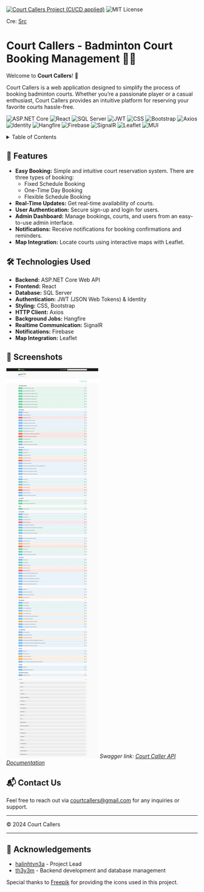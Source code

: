 [![Court Callers Project (CI/CD applied)](https://github.com/halinhtvn3a/SWP391_Project/actions/workflows/ci-script.yml/badge.svg)](https://github.com/halinhtvn3a/SWP391_Project/actions/workflows/ci-script.yml)
![MIT License](https://img.shields.io/badge/License-MIT-yellow.svg)

Cre: [Src]([https://img.shields.io/badge/License-MIT-yellow.svg](https://github.com/halinhtvn3a/SWP391_Project))

# Court Callers - Badminton Court Booking Management 🎾🏸
Welcome to **Court Callers**! 🎉

Court Callers is a web application designed to simplify the process of booking badminton courts. Whether you’re a passionate player or a casual enthusiast, Court Callers provides an intuitive platform for reserving your favorite courts hassle-free.

![ASP.NET Core](https://img.shields.io/badge/ASP.NET_Core-5C2D91?style=for-the-badge&logo=dot-net&logoColor=white)
![React](https://img.shields.io/badge/React-20232A?style=for-the-badge&logo=react&logoColor=61DAFB)
![SQL Server](https://img.shields.io/badge/SQL_Server-CC2927?style=for-the-badge&logo=microsoft-sql-server&logoColor=white)
![JWT](https://img.shields.io/badge/JWT-black?style=for-the-badge&logo=JSON%20web%20tokens)
![CSS](https://img.shields.io/badge/CSS-1572B6?style=for-the-badge&logo=css3&logoColor=white)
![Bootstrap](https://img.shields.io/badge/Bootstrap-563D7C?style=for-the-badge&logo=bootstrap&logoColor=white)
![Axios](https://img.shields.io/badge/Axios-5A29E4?style=for-the-badge&logo=axios&logoColor=white)
![Identity](https://img.shields.io/badge/Identity-0078D4?style=for-the-badge&logo=asp.net&logoColor=white)
![Hangfire](https://img.shields.io/badge/Hangfire-FF5722?style=for-the-badge&logo=hangfire&logoColor=white)
![Firebase](https://img.shields.io/badge/Firebase-FFCA28?style=for-the-badge&logo=firebase&logoColor=black)
![SignalR](https://img.shields.io/badge/SignalR-5C2D91?style=for-the-badge&logo=signalr&logoColor=white)
![Leaflet](https://img.shields.io/badge/Leaflet-199900?style=for-the-badge&logo=leaflet&logoColor=white)
![MUI](https://img.shields.io/badge/MUI-007FFF?style=for-the-badge&logo=mui&logoColor=white)


<details>
  <summary>Table of Contents</summary>
  <ol>
    <li><a href="#-features">Features</a></li>
    <li><a href="#-technologies-used">Technologies Used</a></li>
    <li><a href="#-screenshots">Screenshots</a></li>
    <li><a href="#-contact-us">Contact Us</a></li>
    <li><a href="#-acknowledgements">Acknowledgements</a></li>
  </ol>
</details>

## 🚀 Features
- **Easy Booking:** Simple and intuitive court reservation system. There are three types of booking:
  - Fixed Schedule Booking
  - One-Time Day Booking
  - Flexible Schedule Booking
- **Real-Time Updates:** Get real-time availability of courts.
- **User Authentication:** Secure sign-up and login for users.
- **Admin Dashboard:** Manage bookings, courts, and users from an easy-to-use admin interface.
- **Notifications:** Receive notifications for booking confirmations and reminders.
- **Map Integration:** Locate courts using interactive maps with Leaflet.

## 🛠️ Technologies Used
- **Backend:** ASP.NET Core Web API
- **Frontend:** React
- **Database:** SQL Server
- **Authentication:** JWT (JSON Web Tokens) & Identity
- **Styling:** CSS, Bootstrap
- **HTTP Client:** Axios
- **Background Jobs:** Hangfire
- **Realtime Communication:** SignalR
- **Notifications:** Firebase
- **Map Integration:** Leaflet

## 📸 Screenshots
![APIPage](https://github.com/halinhtvn3a/SWP391_Project/blob/main/screenshots/Swagger.jpeg)
*Swagger link: [Court Caller API Documentation](https://courtcaller.azurewebsites.net/swagger/index.html)*

## 📬 Contact Us
Feel free to reach out via [courtcallers@gmail.com](mailto:courtcallers@gmail.com) for any inquiries or support.

---

&#169; 2024 Court Callers

---

## 🌟 Acknowledgements

- [halinhtvn3a](https://github.com/halinhtvn3a) - Project Lead
- [th3y3m](https://github.com/th3y3m) - Backend development and database management

Special thanks to [Freepik](https://www.freepik.com) for providing the icons used in this project.
